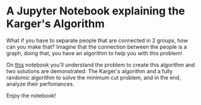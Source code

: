 # A Jupyter Notebook explaining the Karger's Algorithm
What if you have to separate people that are connected in 2 groups, how can you make that? Imagine that the connection between the people is a graph, doing that, you have an algorithm to help you with this problem!

On [this](https://github.com/davirpp/Karger_algorithm/blob/main/Kargers_Algorithm.ipynb) notebook you'll understand the problem to create this algorithm and two solutions are demonstrated: The Karger's algorithm and a fully randomic algorithm to solve the minimum cut problem, and in the end, analyze their perfomances.

Enjoy the notebook!
